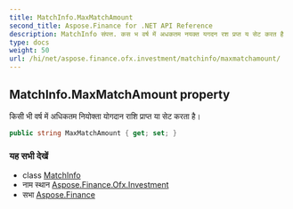 ```yaml
---
title: MatchInfo.MaxMatchAmount
second_title: Aspose.Finance for .NET API Reference
description: MatchInfo संपत्त. कस भ वर्ष में अधकतम नयक्त यगदन रश प्रप्त य सेट करत है
type: docs
weight: 50
url: /hi/net/aspose.finance.ofx.investment/matchinfo/maxmatchamount/
---
```

## MatchInfo.MaxMatchAmount property

किसी भी वर्ष में अधिकतम नियोक्ता योगदान राशि प्राप्त या सेट करता है।

```csharp
public string MaxMatchAmount { get; set; }
```

### यह सभी देखें

* class [MatchInfo](../)
* नाम स्थान [Aspose.Finance.Ofx.Investment](../../matchinfo/)
* सभा [Aspose.Finance](../../../)


